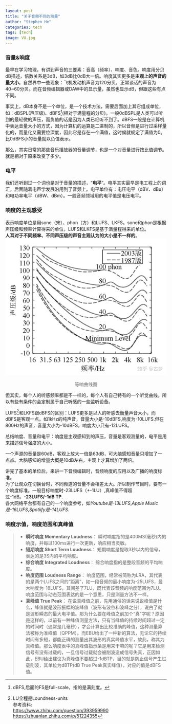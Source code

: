 ```yaml
---
layout: post
title: "关于音频不同的测量"
author: "Stephen He"
categories: tech
tags: [tech]
image: VU.jpg
---
```

### 音量&响度  
最早在学习物理，有讲到声音的三要素：音高（频率）、响度、音色。响度用分贝dB描述，倍数关系是3dB，如3dB比0dB大一倍。响度其实更多是**主观上的声音的量大小**。自然界中一些现象：飞机发动机声音为120分贝，正常谈话的声音为40~60分贝。而在音频编辑器或DAW中的显示量，虽然也显示dB，但跟这些有点不同。  

事实上，dB本身不是一个单位，是一个技术方法，需要后面加上其它组成单位，如：dBSPL(声压级)、dBFS[^1](相对于满量程的分贝)。一般0dBSPL是人类可以听到的最轻微的声压，而负值的话是因为人类已经听不到了。dBFS一般是在计算机中表达音量大小的方式，因为计算机的运算是二进制的，所以音频是进行过采样量化的，而量化又需要位深度，因此它是存在一个满值，这时候就规定了满值为0。比0dBFS小的音量就以负值表示。   

那么，其实日常的那些音乐播放器的音量调节，也是一个对音量进行按比值调节。就是相对于原来改变了多少。  


### 电平  
我们还听到过一个词也是对于音量的描述，“**电平**”。电平其实最早是电工程上的词汇，后面随着电声学发展沿用到了音频上。电平单位有：电压电平（dBV、dBu）和电功率电平（dBW、dBm）。一般音频领域用的电平值是电压电平。  

### 响度的主观感受  
表示响度单位是用sone（宋）、phon（方）和LUFS、LKFS。sone和phon是根据声压级和频率计算得来的单位，LUFS和LKFS是基于满量程得来的单位。  
**人耳对于不同频率、不同声压级的声音主观认为的大小是不一样的**。  
![sound](../assets/img/sound.jpg)    
<center style="font-size:14px;color:#696969;">等响曲线图</center>   

但其实，每个人的听感频率都是不一样的，每个人有自己特有的一个听觉曲线。所以有些有条件的会定制属于自己听感的一些监听设备。  

LUFS[^2]和LKFS跟dBFS的区别：LUFS更多是以人的听感去衡量声音大小，而dBFS是客观一点。如1kHz的纯声音，音量大小是-10dBFS,响度为-10LUFS.但在800Hz的声音，音量大小为-10dBFS，响度大小只有-12LUFS。   


总结响度、音量和电平：响度是主观感知到的声压，音量是客观测量的，电平是用来描述信号强度的大小。   

一个声源的音量是60dB，客观上放大一倍是63dB，可大脑感知音量只增加了一点点。大脑感知的增量大概是10dB左右，主观上才算增加了两倍。  


讲完了基本的单位后，来讲一下音频编辑时，音频响度的应用以及广播的响度标准。  
为了让观众在切换台时，不同频道的音量不会相差太大。所以制作节目时，要有一个响度标准。一般目标响度时-23LUFS（+-1LU）,真峰值不得超过-1dB。**-23LUFS/-1dB TP**.    
各大网络平台都有自己的一个响度参考，如*Youtube是-13LUFS*,*Apple Music是-16LUFS*,*Spotiify是-14LUFS*.   
### 响度示值，响度范围和真峰值  
>- **瞬时响度 Momentary Loudness**： 瞬时响度指的是400MS(毫秒)内的响度，并每过100ms进行一次更新，响应相当灵敏。  
>- **短期响度 Short Term Loudness**： 短期响度是提取3秒以内的信号，表达的是3S内的平均响度。  
>- **综合响度 Integrated Loudness**： 综合响度指的是整段音频的平均响度。  
>- **响度范围 Loudness Range**： 响度范围，经常被简称为LRA，其代表的是两个LUFS之间的“距离”，如一段音频的最小响度为-25LUFS，最大响度为-18LUFS，其间差了7LU，既代表该音频的响度范围为7LU。响度范围与动态范围表达的是一个意思，只是测量方法不一样。  
>- **真峰值 True Peak**： 在说真峰值之前，先用通俗的话来说说峰值是什么，峰值就是波形振幅的波峰值（波形有波谷和波峰之分），说白了就是波形瞬态的最大电平值。那为什么要在峰值之前加个“真”字呢？原因是这样的，以前有一种峰值测量方法，只有当峰值的持续时间超过一定的时间时（通常是几毫秒），才会计算出比较准确的峰值，这种测量算法被称为准峰值（QPPM）。而EBU给出了一种新的算法，无论它的持续时间有多短，都能正确的测量出其波形的真实峰值水平，故此，称其为真峰值。那么响度表中的真峰值指示条是用来干嘛的呢？它是用来检测信号有没有过载的，一旦信号过载就会被削波造成信号失真，正因如此，EBU给出建议为真峰值不要超过-1dBTP，目的就是防止信号产生过载削波，其单位为dBTP(dB True Peak真实峰值），对应的值是dBFS值。


[^1]:dBFS,后面的FS是full-scale，指的是满刻度。  
[^2]:LU全程是Loundness-units   
参考资料:  
<https://www.zhihu.com/question/393959990>  
<https://zhuanlan.zhihu.com/p/51224355>
